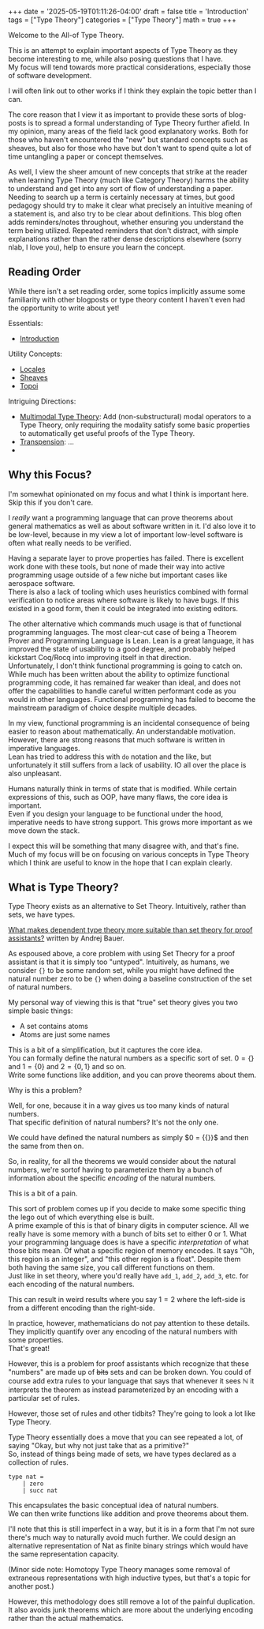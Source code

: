 +++
date = '2025-05-19T01:11:26-04:00'
draft = false
title = 'Introduction'
tags = ["Type Theory"]
categories = ["Type Theory"]
math = true
+++

Welcome to the All-of Type Theory.  

This is an attempt to explain important aspects of Type Theory as they become interesting to me, while also posing questions that I have.  
My focus will tend towards more practical considerations, especially those of software development.  

I will often link out to other works if I think they explain the topic better than I can.  

The core reason that I view it as important to provide these sorts of blog-posts is to spread a formal understanding of Type Theory further afield. In my opinion, many areas of the field lack good explanatory works. Both for those who haven't encountered the "new" but standard concepts such as sheaves, but also for those who have but don't want to spend quite a lot of time untangling a paper or concept themselves.

As well, I view the sheer amount of new concepts that strike at the reader when learning Type Theory (much like Category Theory) harms the ability to understand and get into any sort of flow of understanding a paper. Needing to search up a term is certainly necessary at times, but good pedagogy should try to make it clear what precisely an intuitive meaning of a statement is, and also try to be clear about definitions. This blog often adds reminders/notes throughout, whether ensuring you understand the term being utilized. Repeated reminders that don't distract, with simple explanations rather than the rather dense descriptions elsewhere (sorry nlab, I love you), help to ensure you learn the concept.

## Reading Order

While there isn't a set reading order, some topics implicitly assume some familiarity with other blogposts or type theory content I haven't even had the opportunity to write about yet!

Essentials:  
- [Introduction](../introduction)

Utility Concepts:
- [Locales](../../locales)
- [Sheaves](../sheaves)
- [Topoi](../topoi)

Intriguing Directions:
- [Multimodal Type Theory](../multimodal-type-theory): Add (non-substructural) modal operators to a Type Theory, only requiring the modality satisfy some basic properties to automatically get useful proofs of the Type Theory.
- [Transpension](../transpension): ...
- 

## Why this Focus?
I'm somewhat opinionated on my focus and what I think is important here. Skip this if you don't care.  

I *really* want a programming language that can prove theorems about general mathematics as well as about software written in it. I'd also love it to be low-level, because in my view a lot of important low-level software is often what really needs to be verified.  

Having a separate layer to prove properties has failed. There is excellent work done with these tools, but none of made their way into active programming usage outside of a few niche but important cases like aerospace software.  
There is also a lack of tooling which uses heuristics combined with formal verification to notice areas where software is likely to have bugs. If this existed in a good form, then it could be integrated into existing editors.  

The other alternative which commands much usage is that of functional programming languages. The most clear-cut case of being a Theorem Prover and Programming Language is Lean. Lean is a great language, it has improved the state of usability to a good degree, and probably helped kickstart Coq/Rocq into improving itself in that direction.  
Unfortunately, I don't think functional programming is going to catch on. While much has been written about the ability to optimize functional programming code, it has remained far weaker than ideal, and does not offer the capabilities to handle careful written performant code as you would in other languages. Functional programming has failed to become the mainstream paradigm of choice despite multiple decades.  

In my view, functional programming is an incidental consequence of being easier to reason about mathematically. An understandable motivation. However, there are strong reasons that much software is written in imperative languages.  
Lean has tried to address this with `do` notation and the like, but unfortunately it still suffers from a lack of usability. IO all over the place is also unpleasant.

Humans naturally think in terms of state that is modified. While certain expressions of this, such as OOP, have many flaws, the core idea is important.  
Even if you design your language to be functional under the hood, imperative needs to have strong support. This grows more important as we move down the stack.  

I expect this will be something that many disagree with, and that's fine. Much of my focus will be on focusing on various concepts in Type Theory which I think are useful to know in the hope that I can explain clearly.

## What is Type Theory?

Type Theory exists as an alternative to Set Theory. Intuitively, rather than sets, we have types.  

[What makes dependent type theory more suitable than set theory for proof assistants?](https://mathoverflow.net/questions/376839/what-makes-dependent-type-theory-more-suitable-than-set-theory-for-proof-assista) written by Andrej Bauer.  

As espoused above, a core problem with using Set Theory for a proof assistant is that it is simply too "untyped". Intuitively, as humans, we consider `{}` to be some random set, while you might have defined the natural number zero to be `{}` when doing a baseline construction of the set of natural numbers.  

My personal way of viewing this is that "true" set theory gives you two simple basic things:  
- A set contains atoms
- Atoms are just some names

This is a bit of a simplification, but it captures the core idea.  
You can formally define the natural numbers as a specific sort of set. $0 = \{\}$ and $1 = \{0\}$ and $2 = \{0, 1\}$ and so on.  
Write some functions like addition, and you can prove theorems about them.  

Why is this a problem?  

Well, for one, because it in a way gives us too many kinds of natural numbers.  
That specific definition of natural numbers? It's not the only one.  

We could have defined the natural numbers as simply $0 = \{\{\}}$ and then the same from then on.  

So, in reality, for all the theorems we would consider about the natural numbers, we're sortof having to parameterize them by a bunch of information about the specific *encoding* of the natural numbers.  

This is a bit of a pain.  

This sort of problem comes up if you decide to make some specific thing the lego out of which everything else is built.  
A prime example of this is that of binary digits in computer science. All we really have is some memory with a bunch of bits set to either 0 or 1. What your programming language does is have a specific *interpretation* of what those bits mean. Of what a specific region of memory encodes. It says "Oh, this region is an integer", and "this other region is a float". Despite them both having the same size, you call different functions on them.  
Just like in set theory, where you'd really have `add_1`, `add_2`, `add_3`, etc. for each encoding of the natural numbers.  

This can result in weird results where you say $1 = 2$ where the left-side is from a different encoding than the right-side.  

In practice, however, mathematicians do not pay attention to these details. They implicitly quantify over any encoding of the natural numbers with some properties.  
That's great!  

However, this is a problem for proof assistants which recognize that these "numbers" are made up of ~~bits~~ sets and can be broken down. You could of course add extra rules to your language that says that whenever it sees $ℕ$ it interprets the theorem as instead parameterized by an encoding with a particular set of rules.  

However, those set of rules and other tidbits? They're going to look a lot like Type Theory.  

Type Theory essentially does a move that you can see repeated a lot, of saying "Okay, but why not just take that as a primitive?"  
So, instead of things being made of sets, we have types declared as a collection of rules.  

```
type nat =
    | zero
    | succ nat
```
This encapsulates the basic conceptual idea of natural numbers.  
We can then write functions like addition and prove theorems about them.  


I'll note that this is still imperfect in a way, but it is in a form that I'm not sure there's much way to naturally avoid much further. We could design an alternative representation of Nat as finite binary strings which would have the same representation capacity.  

(Minor side note: Homotopy Type Theory manages some removal of extraneous representations with high inductive types, but that's a topic for another post.)


However, this methodology does still remove a lot of the painful duplication. It also avoids junk theorems which are more about the underlying encoding rather than the actual mathematics.  